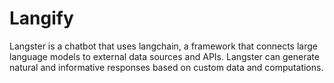# Langify
 Langster is a chatbot that uses langchain, a framework that connects large language models to external data sources and APIs. Langster can generate natural and informative responses based on custom data and computations.
